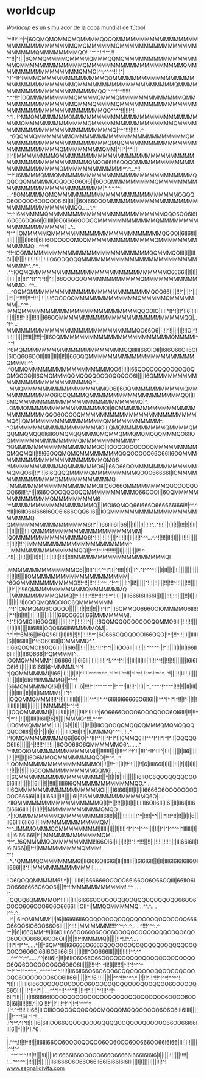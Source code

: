 # worldcup
*Worldcup* es un simulador de la copa mundial de fútbol.

^^!!!^!^|^|6QQMQMQMMQMQMMMMQQQQMMMMMMMMMMMMMMMMMMMMMMMMMMMMMMMQMQMMMMMMQMMMMMMMMMMMMMMMMMMMMMMQMMMMMMMMQO!.^^^^.!^!^^.!!
^^!!|^!|!|6QMMQMMMMQMMMMQMMMQQMQMMMMMMMMMMMMMMMMMQMMMMMMMMMMMMMQMMMMMMMMMMMMMMMMMMMMQMMMMMMMMMMMMMMMMMQMMO|^^.^^^^!!!!^|
 ^.!^^!!^IMMMQMMMMMMMMMMMMMQQMMMMMMMMMMMMMMMMMMMMMMMMMMMMMMMQMMMMMMMMMMMMMMMMMMMMQMMMMMMMMMMMMMMMMMMMMMMMQQ!^.^^!^^!!!!!
 ^.^^!!^|OQMMMMMMMMMQMMMMQMMMQMMMMMMMMMMMMMQMMMMMMMMMMMMMMMMQMMMQMMMMQMMMMMMMMMMMMMMMMMMMMMMMMMMMMMMMMMMMMQO^^^^!!|!!!^!
^.^!..!^MMQMMMMMMMQMMMMMMMMMMMMMMMMMMMMMMMMMMMMMQMMMMMMMMMMMMMQMMMMMMMMMMMMMMMMMQMMMMMMMMMMMMMMMMMMMMMMMMMMQ|^^^!!!|!!!!
.^ ..^6QQMMQMMMMMMMQMMMMMMMMMMMMMMMMMMMMMMMQMMMMMMMMMMMMMMMMMMMMMMQMQQMMMMMMMMMMMMMMMMMMMMMMMMMMQMMMMMMMMQMM|^!!^|^^!|!!
!!!^!|MMMMMMMMQMMMMMMMMMMMMMMMMMMMMMMMMMMMMMMMMMMMMMMMMMMMMMQMQO66I66OQQQMMMMMMMMMMMMMMMMMMMMMMMQMMMMMMMMMMMMI^^.^...^!!
^^!^.I6MMMMQMMQMMMMMMMMMMMMMMMMMMMMMMMMMMMMQQQOQQMMMMMQQQQO6O6OI6|I|6OOQMMMMMMMMMQMMMMMMMMMMMMMMMMMMMMMMMMMMMM|^ ^.^.^^!
...^!!OMMMMMQMQMMMMMMMMMMMMMMMMMMMMMMMMMQQQQO6OOQOO6OOQOO6I6I|III|||6OI66OOQMMMMMMMMMMMMMMMMMMMMMMMMMMMMMMMMMQO.. ..^.^!
^^.^.I6MMMMMQMMMMMMMMMMMMMMMMMMMMMMMMQQO6OO6I6II6O666OQ66I|6IIIII|6O6I666OOOOQMMMMMMMMMMMMQMMMMMMMMMMMMMMMMMMMM|   ..^..
^!^^!|OMMMMMQMMMMMMMMMMMMMMMMMMMMMMMQQOOI|6II6!II|II|I|I|||||I|II6!I|6III6OQOQOQMQQMMMMMMMMMMMMMMQMMMMMMMMMMMMMQ...^^.^!
^!!^IOQMMMMMMMMMMMMMMMMMMMMMMMMMMQQMMMQOIII|I||III6I||I|!|||!!I!!|!!|!|!!!IIO6OOQOQQMMMMMMMMMMMMMMMMMMMMMMMMMMMM^^..^^..
.^^.IOQMQMMMMMMMMMMMMMMMMMMMMMMMMMMMMO6666I||!|I||I|I!I||!!|!!!^^!!^^!^!!|^!!|66QOOQOQMMMMMMMMMMMQMMMMMMMMMMMMMMO.. ^^..
...^OQMQMMMMMMMMMMMMMMMMMMMMMMMMMQOO66I|||!!!^|!|!^|I||!^!|!^!!!!|!!^!!^|!!!|!I!6OOOOQMMMMMMMMMMMMMQMMMMMQMMMMMMM|..^^^ 
 . IMMQMMMMMMMMMMMMMMMMMMMMMMMMQQOOIO|I!!!^!!^!|!!^!!6|!!!I!||!||!!!!^!!||I!!!I||I66OQMMMMMMMMMMMMMMMMMMMMMMMMMMQQ|..^!^
.. MMMMMMMMMMMMMMMMMMMMMMMMMMMQO66O6|||!!^!|||!|I|!!IO|^!!II!|!|I|||!!!II||!!!|^|II6OQMMMMMMMMMMMMMMMMMMMMMMMQMMMMI^.^^!
!^6MQMMMMMMMMMMMMMMMMMMMMMQQIIIIII66OIOII|I6I6O66OII6OI|6IOQ6O6OOII|IIII||II|I|I!|I|66OQQMMMMMMMMMMMMMMMMMMMMMMQMMMI!^^.
.^OMMQMMMMMMMMMMMMMMMMMQO6|!!|II66QOQOQQQOOQOQOQQMQOOQ|II6QMQMMMQQMQQQQOOQOQQQOO6I||||I6QMMMMMMMMMMMMMMMMMMMMMMMMMMQ!^..
..MMQMMMMMMMMMMMMMMMMMQO6I|6OQMMMMMMMMMMMQMMMMMMMMMMMO6IOOQMMMQMMMMMMMMMMMMMMMMMMMQOI|II6MQMMMMMMMMMMMMMMMMMMMMMMMMMQ|^.
..OMMQMMMMMMMMMMMMMMMMOI|6QMMMMMMMMMMMMMMMMMMMMMMMMQQO6OOOOQMMMMMMMMMMMMMMMMMMMMMMMMMQ6|IQMMMMMMMMMMMMMMMMQMMMMMMMMMMM^.
^.OMMMMMMMMMMMMMMMMMMOII|QMQMMMMMMMMMQMMMMQMQQMMQMQQ6I6II6OMQMQQMMMQMQMMQMMQMQMQQQMMMQO6!IOQMMMMMMMMMMMMMMQMMMMMMMMMMM^^
^!QMMMMMMMMMMMMMMMMMQO|IIOQQQOOQOOOOMMMMMMMMMQMQQMQII|!!!!66OQQMQMQMMMMMMMMQQQOOOOO66O66II6OQMMMMMMMMMMMMMMMMMMMMMMMQMO6
^!MMMMMMMMMMMQMMMMMMO6||I66O66OOMMMMMMMMMMMMMMQMQO6I|!!^!!|6I6QQQQMMMMQMMMMMMMMMQOOO66666I|IOMMMMMMMMMMMMMMQMMMMMMMMMMMQ
.|MMMMMMMMMMMMMMMMMMOIIIO6O66QMMMMMMMMQQOOOQQOOQ66II!^.^!||I6I6OOOOQQOOQQMMMMMMMMMMO66OOOI||6OQMMMMMMMMMMMMMMQMMMMMMMMM6
^^MMMMMMMMMMMMMMMMMQ|||I6OI6QMQQ66I666O666666I66I!!|^^.^^!II|II6IIO66I666I6OO6I666OQQ6II6|||IOQMMMMMMMMMMMMMMMMMMMMMMMQ 
. QMMMMMMMMMMMMMMMM6!!^||I66IIII6I|66|||!I|||!I|!!!!^..^!!!|||I|I|!||I!!|!|!|II||I|!I||!|||!|IIQMMMMMMMMMMMMMMMMMMMMMM| 
 !QQMMMMMMMMMMMMMMQ6!^!!!|!!|I!||!|^!|!|II|II|I!|!^^^...^.^!|!I!|II!|I||||I!|!|||||!!|!I|!|!!^|IMMMMMMMMMMMMMMMMMMMMM^  
...MMMMMMMMMMMMMMQQI|!^^.!^!!^!!!!!!||I||I|||!||I!! ^ . .^!!||||I|!||I||I!|!!||!!!|!|!!|!!!!|!!!IMMMMMMMMMMMMMMMMMMMQI  
. .MMMMMMMMMMMMMMQ6||!!!!^!!^.^^!^!!|^!!!!|!|I||!^..^!^^^^!|||I|II||!||!!|||||||!|||!!||!|I!|||IIOMMMMMMMMMMMMMMMMMMMM| 
. ^6QQMMMMMMMMMMMQ!!!^!!|!!^!!!!^^!.^!^^!||II!^|II!|||||^!|!|!!|I||!!|!!!^!!!|||!!!||||||!!^||^!I6QMMMMMMMMMMMQMMMMMMMQ 
  ..|MMMMMMMMMQMMQ|!^!!!!!!!^!!!^!!!^!!^^!!I|||IIII666I6III66I||I|||!!!|!!!||||!!|I|||I|||||I|I!I|6OOQMQMQOIOO6QMMMMMMM 
.^^!^|OMMQMQ6OQOQO||||||!|!|!!!|!!||!!^I!^||I6QMMQO666OOIOMMMMO6II!!!|!^^!|!I|!!!||!|||!|||||I|I|||66QO666I|66|MMMMMMM!.
^.!^!!IQMIOIII6OQQII||||!I|I!|^|!!!!|!!^||||!6QQMQQQOOOOOOQQMMO6II!|!!!|!!|||I|!|I|I!I||||III6I!III|OQQ666II!6!MMMMQM|..
^.^!^!^6M!6||I6QQ!I6III|II|II!I|!|!!|!!!!!!^^|6O666OQOQOOOI66OQO|!^!|!!^!!||I||IIIII|6|I|II6IIII||I^!6O6O6II|IOMMMMQ^.^.
!!I66QOQMOI!!IOQ6|I|I||I6I6|||!|!|||!!.^!!^!^^!||IIOO6II|II|!I|!!^^^^^!|!^!!|||I|I|II|I66II6III!||!|!!6O666|!^QMMMMI^...
IOQMQMMMMM^|!66666|I|I6I6II|II|I|I!I!|^!.^^^!^!|!||III|II|III|!I|!!^^!||!!|!!|||||||I6I6IO6I6II|!|||II6I66I|6^MMMMI.^!^!
^|QQMMMMMMI|!I66|II||||I|I!|^!!!!^^^^^.^^..^!^^!!^^!!|^!^^!.!^^^!^^^^..^!||||!|II!!|I||||II||||I|II|6I6I!!II!MMMMQ||^^^!
|66MQMMMMMQ!6I|I!|!||||!I||6|!!!!^!^^^^^^^|!^^^!|II!|!^|!|I|!^..^^^^!^^^^|!!!|!||II|III||I||I|IIII||I!|I|II|IMMMM!||!^!^
||OQQMMQMMM!!!!^!!|I|IIIIII|I||!|!|^^^!!^.^^6I6I6I66666O6II6I||I^^^!^!^!^!!|!^!||!|!IIIIII|II|III||I||I||!|IMMMM!|!^^!^!
||IOQQMMMMMI|!||I|I!III|I|6|||!!I!^!|!!!^|6O6666OOOO6OOOQOOO6OI6II!|!!|!!^^|^^!!|!||I||IIII|II6II|!6|!I||||MMMQ^!!!.^^^^
I|IO6MMQMMMM|!I|I|I|6|!||I||!|||I!||I|IIIOQOOQQMQQQQMMMQMQMQQQQQQOOII!I!||!|!|^||II|6|I|I||!IIIO6I|I !||IQMMMQ^^^!..!..^
!^!OMQMMMMMMMMQ6I|66O|^^!!!^^!!|^!^!^!|I6MMQ6I!!^^^!^!!^!^!^!!|OQQQQO6II6||||||^|!!!!!^!!!!|||6OOO66O6QMMMMMMO6^.......^
^^!MOQIOMMMMMMMMMMMMMI!||!!!!!!!||I|I!!^^!^!^!||!!!^^!!^!!!^|!|!|!||||I|II6|||I||I!!||!!||I||I6O6MMOQMMMMMMMQQO|!^^^. .^
!!.OOMMMMMMMMMMMMMMMMOI|!!||!!^!!||I|!!^!!|||!!|6|IIII66I|I|I|||!!||!|I||I|I||!|!|!||!|!|||II66OQMMMMMMMMMMQQM6!.   . ..
!!|6QMMMMMMMMMMMMMMMMM!||^|!|!|!I||!|||||||I6IIOO6QOQQQQQOOO6I6III!|||||!||6I|||!||!!II||IIII6I6QMMMMMMMMMMMMQO.^  ..   
!!I6QMMMMMMMMMMMMMMMMMOI||||I6I66I|I!!|I|I|II6666O6OOQOOQOOOOO666I6I|III|III66II||I!!||||I6I|6I6MMMMMMMMMMMMQ6O|.      .
.^IIQMMMMMMMMMMMMMMMMMQ|I|!^||!!!||I|II|I||I|IIII6OII6II|II6||II|II6I|III66I66I6IIIII|I|I|I|!|!|MMMMMMMMMMMQMQO    .    
.^|!!OMMMMMMMMQMMMMMMMMII6!I!!|I||||!!!!|!!|!^^|!!!!|^^|||!^!!!^!!|!!||I|I|6||II66IIII6II66I!|!IMMMMMMMMMMMMQM| .       
^^^..IMMMQMMMQOMMMMMMMM!|IIIII|I|||!|!!!|^!^!^^!^^^!|!|!!|!^!^!^^^^!^I!IIII|I|III|I6I66I66!|!^|IMMMMMMMMMMMMQM....      
^!^^..!6QMMMMQOMMMMMMMMI!I66OI6I|II|I|I!|!!^!!^!!!||!!|!|!!!||!!!!!|!|III66I6II|II6I6I66|I||!^!|MMMMMMMMMQMMM! ...      
^^! ..^..^QMMMQOMMMMMMM6!|II6I6I6OII6I6I|III|!I!III||I6I6I6I!||I|II|III6I6I6I6II6OIII666I|I!^!!|MMMMMMMMMMMMI!...   .   
. .     . !!O6QOQQMMMMM6!|^|I|||IIII6|666666OOOOO66I66OO6O66OQIII|66IIO6IOO6666666O6OO6I|||!!^!!MMMMMMMMMMM!.^^. ....   
!^..       .|QQOQ6QMMMMO!^!!I|I||III|6I666OOOOOOQQOOQQQOQOQQOQO66OO6OOOO6O6OOO6O6O6666III|OI!^!|MMQOMMMMMQ!..^^.^.. .   
!^^..^.. ..!^||6I^OMIMMM^|!|!6|II6I6I6II6QOQOOOOQOQQQQOOOOQOQOOOOQ666O66OO6IO6OO66O6III|||^!!!!|MMIMMMM!!!!^^^.^..^... .
^!!!^^^..^ ^^|!|6|I66QMM^!!I|I6IOIII666OO66O6OOO6OOOQOOOQQOQQQOOQO6QOO6OOOO666O6OO6OII||!||!!!^!MMMMQ|I||||!!^!.!^.^....
|!!!^!^!^^^.....^|!|^6QM^!!I|I6I6666O6666QOOOOOOQOQOQQQOOQQQQOOQQOQO6O6OI66I6O6II66I6II|||I|!!!^OO666III||!|!|!!!!!^^.^^
...^^^^^.^^......^^|6II6|^|!!|I6IIO6O66O66OOOOQOQQQOQOQQQOQOQOOQQO6QQ6OOOOOOOQO6O6O6II||||!!!^!^  ^II!|I|I!!!!|^!!^!^^^^
^^!^^^!^^.^^.^...^^^^^^^^.!!|!|II66II66O66O6OO6OQQOOQOOOQQOOOOQOOOOQO6OOOOOOO6OO6III66I|!|||!^!!6   !!||||!||^^^!!^^^^.^
|!|!!^!!^!!^!^^!^^^^!.  ^!!|!|I||IIII6I66OOOOOOOOOOOO6OOOOOQOQQOOOQOOQQOO6OOOOOQ66OIII|||!^!!^!^I|      ...^^^!^!!^^^^!!
|!!^!^!!!|^^!!!^^!^   6I!^!!!||||I|I66I666IOOOQQQOQQOOQOOQQQQQQQQQQOQOO6OOOO6OO6|I6I|II!!|!!!.^|IO              !!!^|!^!
!^!^^|!^!^^^^^.     .I!^.^^!!I!IIII66|IIIOIIIOOQOQQQQQQQQMQQQQMQQQOOOOO6O6O6III6IIII|||||||!^^^!6I                  ^!^!
.    .             .!^!^^.^!^!!|!||I6|6IIIOO66QQOQQQOOQQQQQOOQQOOQOOOOO66OO66I66III|6||^||!|^!.^6            .          
      .            |.^^^.!!|!!^!!!||II6III66OO6OOOOQOQOO6OO6OOO6OO666OO66I6I66|II!|I|!||||!^^!^^                        
       ..          ^^^^^^.!!!|!!|||!II|||II6I6666I66OOOOO666O66666I666I6I6I6|I||I||I!|||||!!!!|                         
                   !...^^^^^!|!!!|||!||!|||II6I666O6O66O66II66I6I66I6I6III|||I|I||||I|||II|!^!     www.segnalidivita.com